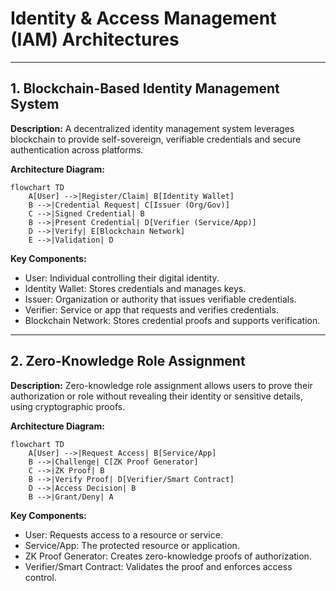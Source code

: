 # Identity & Access Management (IAM) Architectures

---

## 1. Blockchain-Based Identity Management System

**Description:**
A decentralized identity management system leverages blockchain to provide self-sovereign, verifiable credentials and secure authentication across platforms.

**Architecture Diagram:**
```mermaid
flowchart TD
    A[User] -->|Register/Claim| B[Identity Wallet]
    B -->|Credential Request| C[Issuer (Org/Gov)]
    C -->|Signed Credential| B
    B -->|Present Credential| D[Verifier (Service/App)]
    D -->|Verify| E[Blockchain Network]
    E -->|Validation| D
```

**Key Components:**
- User: Individual controlling their digital identity.
- Identity Wallet: Stores credentials and manages keys.
- Issuer: Organization or authority that issues verifiable credentials.
- Verifier: Service or app that requests and verifies credentials.
- Blockchain Network: Stores credential proofs and supports verification.

---

## 2. Zero-Knowledge Role Assignment

**Description:**
Zero-knowledge role assignment allows users to prove their authorization or role without revealing their identity or sensitive details, using cryptographic proofs.

**Architecture Diagram:**
```mermaid
flowchart TD
    A[User] -->|Request Access| B[Service/App]
    B -->|Challenge| C[ZK Proof Generator]
    C -->|ZK Proof| B
    B -->|Verify Proof| D[Verifier/Smart Contract]
    D -->|Access Decision| B
    B -->|Grant/Deny| A
```

**Key Components:**
- User: Requests access to a resource or service.
- Service/App: The protected resource or application.
- ZK Proof Generator: Creates zero-knowledge proofs of authorization.
- Verifier/Smart Contract: Validates the proof and enforces access control. 